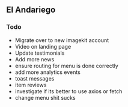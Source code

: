 ## El Andariego

### Todo

- Migrate over to new imagekit account
- Video on landing page
- Update testimonials
- Add more news
- ensure routing for menu is done correctly
- add more analytics events
- toast messages
- item reviews
- investigate if its better to use axios or fetch
- change menu shit sucks
